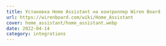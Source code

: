 ```yaml
---
title: Установка Home Assistant на контроллер Wiren Board
url: https://wirenboard.com/wiki/Home_Assistant
cover: home_assistant/home_assistant.webp
date: 2022-04-14
category: integrations
---
```

